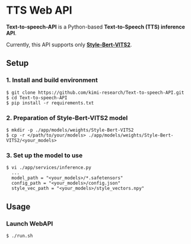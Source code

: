 # TTS Web API

**Text-to-speech-API** is a Python-based **Text-to-Speech (TTS) inference API**.

Currently, this API supports only **[Style-Bert-VITS2](https://github.com/litagin02/Style-Bert-VITS2.git)**.

## Setup

### 1. Install and build environment
```
$ git clone https://github.com/kimi-research/Text-to-speech-API.git
$ cd Text-to-speech-API
$ pip install -r requirements.txt
```
### 2. Preparation of Style-Bert-VITS2 model
```
$ mkdir -p ./app/models/weights/Style-Bert-VITS2
$ cp -r </path/to/your/models> ./app/models/weights/Style-Bert-VITS2/<your_models>
```
### 3. Set up the model to use
```
$ vi ./app/services/inference.py
  ...
  model_path = "<your_models>/*.safetensors"
  config_path = "<your_models>/config.json"
  style_vec_path = "<your_models>/style_vectors.npy"
```
## Usage
### Launch WebAPI
```
$ ./run.sh
```
